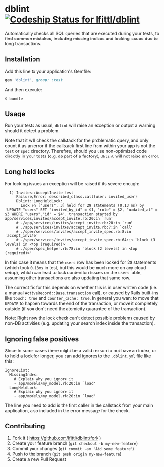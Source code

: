 # dblint [ ![Codeship Status for lfittl/dblint](https://img.shields.io/codeship/db703270-cfa3-0132-a2bb-623bdb9b8d89.svg)](https://codeship.com/projects/76752)

Automatically checks all SQL queries that are executed during your tests, to find common mistakes, including missing indices and locking issues due to long transactions.

## Installation

Add this line to your application's Gemfile:

```ruby
gem 'dblint', group: :test
```

And then execute:

    $ bundle

## Usage

Run your tests as usual, `dblint` will raise an exception or output a warning should it detect a problem.

Note that it will check the callstack for the problematic query, and only count it as an error if the callstack first line from within your app is not the `test` or `spec` directory. Therefore, should you use non-optimized code directly in your tests (e.g. as part of a factory), `dblint` will not raise an error.

## Long held locks

For locking issues an exception will be raised if its severe enough:

```
  1) Invites::AcceptInvite test
     Failure/Error: described_class.call(user: invited_user)
     Dblint::LongHeldLock:
       Lock on ["users", 3] held for 29 statements (0.13 ms) by 'UPDATE "users" SET "invited_by_id" = $1, "role" = $2, "updated_at" = $3 WHERE "users"."id" = $4', transaction started by app/services/invites/accept_invite.rb:20:in `run'
     # ./app/services/invites/accept_invite.rb:20:in `run'
     # ./app/services/invites/accept_invite.rb:7:in `call'
     # ./spec/services/invites/accept_invite_spec.rb:8:in `accept_invite'
     # ./spec/services/invites/accept_invite_spec.rb:64:in `block (3 levels) in <top (required)>'
     # ./spec/spec_helper.rb:78:in `block (2 levels) in <top (required)>'
```

In this case it means that the `users` row has been locked for 29 statements (which took `0.13ms` in test, but this would be much more on any cloud setup), which can lead to lock contention issues on the `users` table, assuming other transactions are also updating that same row.

The correct fix for this depends on whether this is in user written code (i.e. a manual `ActiveRecord::Base.transaction` call), or caused by Rails built-ins like `touch: true` and `counter_cache: true`. In general you want to move that `UPDATE` to happen towards the end of the transaction, or move it completely outside (if you don't need the atomicity guarantee of the transaction).

Note: Right now the lock check can't detect possible problems caused by non-DB activities (e.g. updating your search index inside the transaction).

## Ignoring false positives

Since in some cases there might be a valid reason to not have an index, or to hold a lock for longer,
you can add ignores to the `.dblint.yml` file like this:

```
IgnoreList:
  MissingIndex:
    # Explain why you ignore it
    - app/models/my_model.rb:20:in `load'
  LongHeldLock:
    # Explain why you ignore it
    - app/models/my_model.rb:20:in `load'
```

The line you need to add is the first caller in the callstack from your main
application, also included in the error message for the check.

## Contributing

1. Fork it ( https://github.com/lfittl/dblint/fork )
2. Create your feature branch (`git checkout -b my-new-feature`)
3. Commit your changes (`git commit -am 'Add some feature'`)
4. Push to the branch (`git push origin my-new-feature`)
5. Create a new Pull Request
